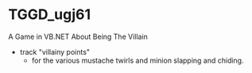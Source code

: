 # TGGD_ugj61
A Game in VB.NET About Being The Villain

- track "villainy points"
	- for the various mustache twirls and minion slapping and chiding.